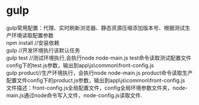 # gulp
gulp常用配置：代理、实时刷新浏览器、静态资源压缩添加版本号、根据测试生产环境读取配置参数  
npm install //安装依赖    
gulp //开发环境执行该默认任务  
gulp test //测试环境执行,会执行node node-main.js test命令读取测试配置文件config下的test.js参数，输出到app\js\common\front-config.js  
gulp product//生产环境执行，会执行node node-main.js product命令读取生产配置文件config下的product.js参数，输出到app\js\common\front-config.js  
文件描述：front-config.js全局配置文件，config全局环境参数文件夹，node-main.js通过node命令写入文件，node-config.js读取文件.  
